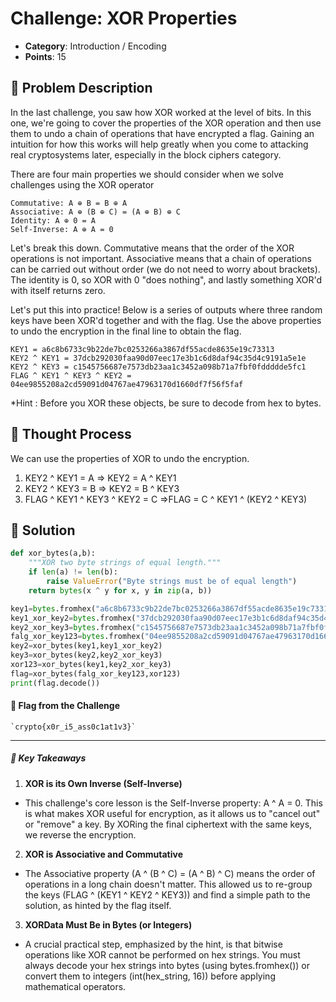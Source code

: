 # Challenge: XOR Properties 

- **Category**: Introduction / Encoding
- **Points**: 15  

## 📖 Problem Description 

In the last challenge, you saw how XOR worked at the level of bits. In this one, we're going to cover the properties of the XOR operation and then use them to undo a chain of operations that have encrypted a flag. Gaining an intuition for how this works will help greatly when you come to attacking real cryptosystems later, especially in the block ciphers category.  

There are four main properties we should consider when we solve challenges using the XOR operator  
```
Commutative: A ⊕ B = B ⊕ A
Associative: A ⊕ (B ⊕ C) = (A ⊕ B) ⊕ C
Identity: A ⊕ 0 = A
Self-Inverse: A ⊕ A = 0
```  

Let's break this down. Commutative means that the order of the XOR operations is not important. Associative means that a chain of operations can be carried out without order (we do not need to worry about brackets). The identity is 0, so XOR with 0 "does nothing", and lastly something XOR'd with itself returns zero.  

Let's put this into practice! Below is a series of outputs where three random keys have been XOR'd together and with the flag. Use the above properties to undo the encryption in the final line to obtain the flag.  

```
KEY1 = a6c8b6733c9b22de7bc0253266a3867df55acde8635e19c73313
KEY2 ^ KEY1 = 37dcb292030faa90d07eec17e3b1c6d8daf94c35d4c9191a5e1e
KEY2 ^ KEY3 = c1545756687e7573db23aa1c3452a098b71a7fbf0fddddde5fc1
FLAG ^ KEY1 ^ KEY3 ^ KEY2 = 04ee9855208a2cd59091d04767ae47963170d1660df7f56f5faf
```  
*Hint :  Before you XOR these objects, be sure to decode from hex to bytes.  


## 🤔 Thought Process  

We can use the properties of XOR to undo the encryption.  
1. KEY2 ^ KEY1 = A => KEY2 = A ^ KEY1
2. KEY2 ^ KEY3 = B => KEY2 = B ^ KEY3
3. FLAG ^ KEY1 ^ KEY3 ^ KEY2 = C =>FLAG = C ^ KEY1 ^ (KEY2 ^ KEY3)

  
## 🐍 Solution   

```python
def xor_bytes(a,b):
    """XOR two byte strings of equal length."""
    if len(a) != len(b):
        raise ValueError("Byte strings must be of equal length")
    return bytes(x ^ y for x, y in zip(a, b))

key1=bytes.fromhex("a6c8b6733c9b22de7bc0253266a3867df55acde8635e19c73313")
key1_xor_key2=bytes.fromhex("37dcb292030faa90d07eec17e3b1c6d8daf94c35d4c9191a5e1e")
key2_xor_key3=bytes.fromhex("c1545756687e7573db23aa1c3452a098b71a7fbf0fddddde5fc1")
falg_xor_key123=bytes.fromhex("04ee9855208a2cd59091d04767ae47963170d1660df7f56f5faf") 
key2=xor_bytes(key1,key1_xor_key2)
key3=xor_bytes(key2,key2_xor_key3)
xor123=xor_bytes(key1,key2_xor_key3)
flag=xor_bytes(falg_xor_key123,xor123)
print(flag.decode())

```
#### 🎯 Flag from the Challenge  

    `crypto{x0r_i5_ass0c1at1v3}`  
    
---

##### 🧠 Key Takeaways  

1. **XOR is its Own Inverse (Self-Inverse)**

- This challenge's core lesson is the Self-Inverse property: A ^ A = 0. This is what makes XOR useful for encryption, as it allows us to "cancel out" or "remove" a key. By XORing the final ciphertext with the same keys, we reverse the encryption.

2. **XOR is Associative and Commutative**

- The Associative property (A ^ (B ^ C) = (A ^ B) ^ C) means the order of operations in a long chain doesn't matter. This allowed us to re-group the keys (FLAG ^ (KEY1 ^ KEY2 ^ KEY3)) and find a simple path to the solution, as hinted by the flag itself.

3. **XORData Must Be in Bytes (or Integers)**

- A crucial practical step, emphasized by the hint, is that bitwise operations like XOR cannot be performed on hex strings. You must always decode your hex strings into bytes (using bytes.fromhex()) or convert them to integers (int(hex_string, 16)) before applying mathematical operators.


